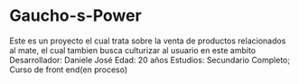 # Gaucho-s-Power
Este es un proyecto el cual trata sobre la venta de productos relacionados al mate, el cual tambien busca culturizar al usuario en este ambito
Desarrollador: Daniele José
Edad: 20 años
Estudios: Secundario Completo;
	  Curso de front end(en proceso)
